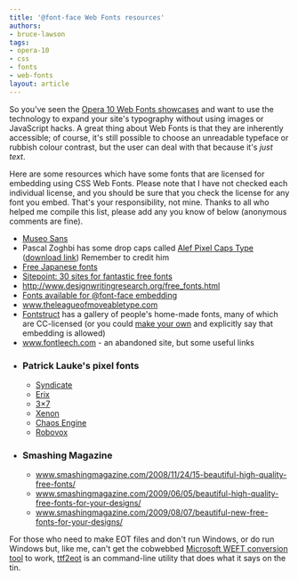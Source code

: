```yaml
---
title: '@font-face Web Fonts resources'
authors:
- bruce-lawson
tags:
- opera-10
- css
- fonts
- web-fonts
layout: article
---
```

<p>So you&#39;ve seen the <a href="http://dev.opera.com/articles/view/seven-web-fonts-showcases/">Opera 10 Web Fonts showcases</a> and want to use the technology to expand your site&#39;s typography without using images or JavaScript hacks. A great thing about Web Fonts is that they are inherently accessible; of course, it&#39;s still possible to choose an unreadable typeface or rubbish colour contrast, but the user can deal with that because it&#39;s <em>just text</em>.</p>
<p>Here are some resources which have some fonts that are licensed for embedding using CSS Web Fonts. Please note that I have not checked each individual license, and you should be sure that you check the license for any font you embed. That&#39;s your responsibility, not mine. Thanks to all who helped me compile this list, please add any you know of below (anonymous comments are fine).</p>
<ul>
    <!-- <li><a href="http://www.fontsquirrel.com/">http://www.fontsquirrel.com/</a> (Particularly recommended for its <a href="http://www.fontsquirrel.com/fontface">@font-face kits</a> that collect the font files, a sample stylesheet and the Microsoft proprietary <abbr>DRM</abbr>-ridden <abbr>EOT</abbr> format that helps your visitors who are stuck with Internet Explorer.)</li> -->
    <li><a href="http://www.josbuivenga.demon.nl/museosans.html">Museo Sans</a></li>
<li>Pascal Zoghbi has some drop caps called <a href="http://29letters.wordpress.com/2008/02/13/alef-pixel-caps-type-for-alef-magazine/">Alef Pixel Caps Type</a> (<a href="http://www.29letters.com/new/files/fonts.php?type=font&amp;typec=commercial&amp;id=28">download link</a>) Remember to credit him</li>
    <li><a href="http://nipponkan.blogspot.com/2006/01/japanese-type-foundries-with-free.html">Free Japanese fonts</a></li>
    <li><a href="http://www.sitepoint.com/blogs/2009/04/24/30-sites-for-fantastic-free-fonts/">Sitepoint: 30 sites for fantastic free fonts</a></li>
    <li><a href="http://www.designwritingresearch.org/free_fonts.html">http://www.designwritingresearch.org/free_fonts.html</a></li>
    <li><a href="http://www.webfonts.info/wiki/index.php?title=Fonts_available_for_%40font-face_embedding">Fonts available for @font-face embedding</a></li>
    <li><a href="http://www.theleagueofmoveabletype.com/">www.theleagueofmoveabletype.com</a></li>
<li><a href="http://fontstruct.fontshop.com/gallery">Fontstruct</a> has a gallery of people&#39;s home-made fonts, many of which are CC-licensed (or you could <a href="http://fontstruct.fontshop.com/learn_more">make your own</a> and explicitly say that embedding is allowed)</li>
    <li><a href="http://www.fontleech.com/">www.fontleech.com</a> - an abandoned site, but some useful links </li>
    <li>
        <h3>Patrick Lauke&#39;s pixel fonts</h3>
        <ul>
            <li><a href="http://www.splintered.co.uk/experiments/62/">Syndicate</a> </li>
            <li> <a href="http://www.splintered.co.uk/experiments/72/"> Erix</a> </li>
            <li> <a href="http://www.splintered.co.uk/experiments/50/">3×7</a></li>
            <li><a href="http://www.splintered.co.uk/experiments/61/">Xenon</a> </li>
            <li><a href="http://www.splintered.co.uk/experiments/58/">Chaos Engine</a> </li>
            <li><a href="http://www.splintered.co.uk/experiments/51/">Robovox</a> </li>
        </ul>
    </li>
    <li>
        <h3>Smashing Magazine</h3>
        <ul>
            <li><a href="http://www.smashingmagazine.com/2008/11/24/15-beautiful-high-quality-free-fonts/">www.smashingmagazine.com/2008/11/24/15-beautiful-high-quality-free-fonts/</a></li>
            <li><a href="http://www.smashingmagazine.com/2009/06/05/beautiful-high-quality-free-fonts-for-your-designs/">www.smashingmagazine.com/2009/06/05/beautiful-high-quality-free-fonts-for-your-designs/</a></li>
            <li><a href="http://www.smashingmagazine.com/2009/08/07/beautiful-new-free-fonts-for-your-designs/">www.smashingmagazine.com/2009/08/07/beautiful-new-free-fonts-for-your-designs/</a></li>
        </ul>
    </li>
</ul>
<p>For those who need to make <abbr>EOT</abbr> files and don&#39;t run Windows, or do run Windows but, like me, can&#39;t get the cobwebbed <a href="http://www.microsoft.com/typography/web/embedding/weft3/">Microsoft WEFT conversion tool</a> to work, <a href="http://code.google.com/p/ttf2eot/">ttf2eot</a> is an command-line utility that does what it says on the tin.</p>
